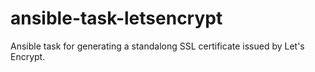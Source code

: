 # ansible-task-letsencrypt
Ansible task for generating a standalong SSL certificate issued by Let's Encrypt.
